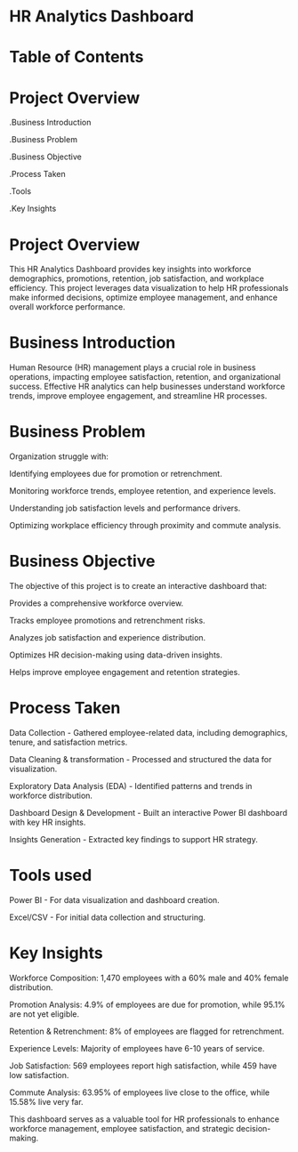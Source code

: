# HR Analytics Dashboard


# Table of Contents

# Project Overview

.Business Introduction

.Business Problem

.Business Objective

.Process Taken

.Tools

.Key Insights

# Project Overview

This  HR Analytics Dashboard provides key insights into workforce demographics, promotions, retention, job satisfaction, and workplace efficiency. This project leverages data visualization to help HR professionals make informed decisions, optimize employee management, and enhance overall workforce performance.

# Business Introduction

Human Resource (HR) management plays a crucial role in business operations, impacting employee satisfaction, retention, and organizational success. Effective HR analytics can help businesses understand workforce trends, improve employee engagement, and streamline HR processes.

# Business Problem

Organization struggle with:

Identifying employees due for promotion or retrenchment.

Monitoring workforce trends, employee retention, and experience levels.

Understanding job satisfaction levels and performance drivers.

Optimizing workplace efficiency through proximity and commute analysis.

# Business Objective

The objective of this project is to create an interactive dashboard that:

Provides a comprehensive workforce overview.

Tracks employee promotions and retrenchment risks.

Analyzes job satisfaction and experience distribution.

Optimizes HR decision-making using data-driven insights.

Helps improve employee engagement and retention strategies.

# Process Taken

Data Collection - Gathered employee-related data, including demographics, tenure, and satisfaction metrics.

Data Cleaning & transformation  - Processed and structured the data for visualization.

Exploratory Data Analysis (EDA) - Identified patterns and trends in workforce distribution.

Dashboard Design & Development - Built an interactive Power BI dashboard with key HR insights.

Insights Generation - Extracted key findings to support HR strategy.

# Tools used

Power BI - For data visualization and dashboard creation.

Excel/CSV - For initial data collection and structuring.

# Key Insights

Workforce Composition: 1,470 employees with a 60% male and 40% female distribution.

Promotion Analysis: 4.9% of employees are due for promotion, while 95.1% are not yet eligible.

Retention & Retrenchment: 8% of employees are flagged for retrenchment.

Experience Levels: Majority of employees have 6-10 years of service.

Job Satisfaction: 569 employees report high satisfaction, while 459 have low satisfaction.

Commute Analysis: 63.95% of employees live close to the office, while 15.58% live very far.

This dashboard serves as a valuable tool for HR professionals to enhance workforce management, employee satisfaction, and strategic decision-making.

